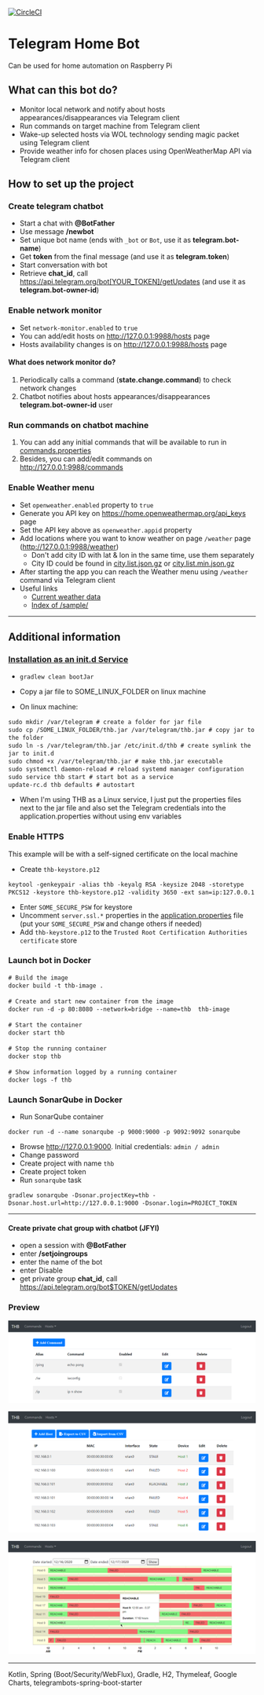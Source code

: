 [![CircleCI](https://circleci.com/gh/Shterneregen/telegram-home-bot.svg?style=svg)](https://circleci.com/gh/Shterneregen/telegram-home-bot)

# Telegram Home Bot

Can be used for home automation on Raspberry Pi

## What can this bot do?

- Monitor local network and notify about hosts appearances/disappearances via Telegram client
- Run commands on target machine from Telegram client
- Wake-up selected hosts via WOL technology sending magic packet using Telegram client
- Provide weather info for chosen places using OpenWeatherMap API via Telegram client

## How to set up the project

### Create telegram chatbot

* Start a chat with **@BotFather**
* Use message **/newbot**
* Set unique bot name (ends with `_bot` or `Bot`, use it as **telegram.bot-name**)
* Get **token** from the final message (and use it as **telegram.token**)
* Start conversation with bot
* Retrieve **chat_id**, call https://api.telegram.org/bot[YOUR_TOKEN]/getUpdates
  (and use it as **telegram.bot-owner-id**)

### Enable network monitor

- Set `network-monitor.enabled` to `true`
- You can add/edit hosts on http://127.0.0.1:9988/hosts page
- Hosts availability changes is on http://127.0.0.1:9988/hosts page

#### What does network monitor do?

1. Periodically calls a command (**state.change.command**) to check network changes
2. Chatbot notifies about hosts appearances/disappearances **telegram.bot-owner-id** user

### Run commands on chatbot machine

1. You can add any initial commands that will be available to run
   in [commands.properties](src/main/resources/commands.properties)
2. Besides, you can add/edit commands on http://127.0.0.1:9988/commands

### Enable Weather menu

- Set `openweather.enabled` property to `true`
- Generate you API key on https://home.openweathermap.org/api_keys page
- Set the API key above as `openweather.appid` property
- Add locations where you want to know weather on page `/weather` page (http://127.0.0.1:9988/weather)
    - Don't add city ID with lat & lon in the same time, use them separately
    - City ID could be found in [city.list.json.gz](http://bulk.openweathermap.org/sample/city.list.json.gz)
      or [city.list.min.json.gz](http://bulk.openweathermap.org/sample/city.list.min.json.gz)
- After starting the app you can reach the Weather menu using `/weather` command via Telegram client
- Useful links
    - [Current weather data](https://openweathermap.org/current)
    - [Index of /sample/](http://bulk.openweathermap.org/sample/)

---

## Additional information

### [Installation as an init.d Service](https://docs.spring.io/spring-boot/docs/current/reference/htmlsingle/#deployment-initd-service)

* `gradlew clean bootJar`
* Copy a jar file to SOME_LINUX_FOLDER on linux machine

* On linux machine:

```shell
sudo mkdir /var/telegram # create a folder for jar file
sudo cp /SOME_LINUX_FOLDER/thb.jar /var/telegram/thb.jar # copy jar to the folder
sudo ln -s /var/telegram/thb.jar /etc/init.d/thb # create symlink the jar to init.d
sudo chmod +x /var/telegram/thb.jar # make thb.jar executable
sudo systemctl daemon-reload # reload systemd manager configuration
sudo service thb start # start bot as a service
update-rc.d thb defaults # autostart
```

* When I'm using THB as a Linux service, I just put the properties files next to the jar file and also set the Telegram
  credentials into the application.properties without using env variables

### Enable HTTPS

This example will be with a self-signed certificate on the local machine

* Create `thb-keystore.p12`

```shell
keytool -genkeypair -alias thb -keyalg RSA -keysize 2048 -storetype PKCS12 -keystore thb-keystore.p12 -validity 3650 -ext san=ip:127.0.0.1
```

* Enter `SOME_SECURE_PSW` for keystore
* Uncomment `server.ssl.*` properties in the [application.properties](src/main/resources/application.properties)
  file (put your `SOME_SECURE_PSW` and change others if needed)
* Add `thb-keystore.p12` to the `Trusted Root Certification Authorities certificate` store

### Launch bot in Docker

```shell
# Build the image
docker build -t thb-image .

# Create and start new container from the image
docker run -d -p 80:8080 --network=bridge --name=thb  thb-image

# Start the container
docker start thb

# Stop the running container
docker stop thb

# Show information logged by a running container
docker logs -f thb
```

### Launch SonarQube in Docker

- Run SonarQube container

```shell
docker run -d --name sonarqube -p 9000:9000 -p 9092:9092 sonarqube
```

- Browse http://127.0.0.1:9000. Initial credentials: `admin / admin`
- Change password
- Create project with name `thb`
- Create project token
- Run `sonarqube` task

```shell
gradlew sonarqube -Dsonar.projectKey=thb -Dsonar.host.url=http://127.0.0.1:9000 -Dsonar.login=PROJECT_TOKEN
```

---

#### Create private chat group with chatbot (JFYI)

* open a session with __@BotFather__
* enter __/setjoingroups__
* enter the name of the bot
* enter Disable
* get private group __chat_id__, call https://api.telegram.org/bot$TOKEN/getUpdates

### Preview

![Commands](./screenshots/Commands.png)

![Hosts](./screenshots/Hosts.png)

![TimeLog](./screenshots/TimeLog.png)

---

Kotlin, Spring (Boot/Security/WebFlux), Gradle, H2, Thymeleaf, Google Charts, telegrambots-spring-boot-starter
